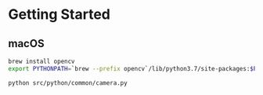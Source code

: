 # Getting Started

## macOS

```bash
brew install opencv
export PYTHONPATH=`brew --prefix opencv`/lib/python3.7/site-packages:$PYTHONPATH

python src/python/common/camera.py
```
